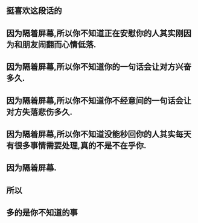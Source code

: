 ## 挺喜欢这段话的
## 因为隔着屏幕,所以你不知道正在安慰你的人其实刚因为和朋友闹翻而心情低落.
## 因为隔着屏幕,所以你不知道你的一句话会让对方兴奋多久.
## 因为隔着屏幕,所以你不知道你不经意间的一句话会让对方失落悲伤多久.
## 因为隔着屏幕,所以你不知道没能秒回你的人其实每天有很多事情需要处理,真的不是不在乎你.
## 因为隔着屏幕.
## 所以
## 多的是你不知道的事